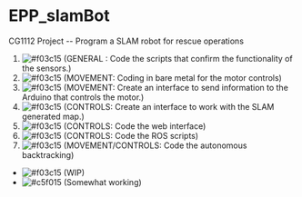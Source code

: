# EPP_slamBot
CG1112 Project -- Program a SLAM robot for rescue operations

1. ![#f03c15](https://placehold.it/15/f03c15/000000?text=+) (GENERAL : Code the scripts that confirm the functionality of the sensors.)
2. ![#f03c15](https://placehold.it/15/f03c15/000000?text=+) (MOVEMENT: Coding in bare metal for the motor controls)
3. ![#f03c15](https://placehold.it/15/f03c15/000000?text=+) (MOVEMENT: Create an interface to send information to the Arduino that controls the motor.)
4. ![#f03c15](https://placehold.it/15/f03c15/000000?text=+) (CONTROLS: Create an interface to work with the SLAM generated map.)
5. ![#f03c15](https://placehold.it/15/f03c15/000000?text=+) (CONTROLS: Code the web interface)
6. ![#f03c15](https://placehold.it/15/f03c15/000000?text=+) (CONTROLS: Code the ROS scripts)
7. ![#f03c15](https://placehold.it/15/f03c15/000000?text=+) (MOVEMENT/CONTROLS: Code the autonomous backtracking) 

- ![#f03c15](https://placehold.it/15/f03c15/000000?text=+) (WIP)
- ![#c5f015](https://placehold.it/15/c5f015/000000?text=+) (Somewhat working)

